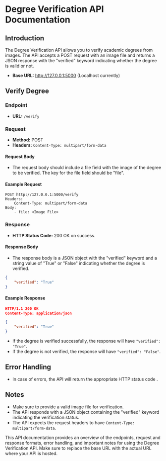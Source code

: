 
# Degree Verification API Documentation

## Introduction

The Degree Verification API allows you to verify academic degrees from images. The API accepts a POST request with an image file and returns a JSON response with the "verified" keyword indicating whether the degree is valid or not.

- **Base URL:** http://127.0.0.1:5000 (Localhost currently)

## Verify Degree

### Endpoint

- **URL:** `/verify`

### Request

- **Method:** POST
- **Headers:** `Content-Type: multipart/form-data`

#### Request Body

- The request body should include a file field with the image of the degree to be verified. The key for the file field should be "file".

#### Example Request

```http
POST http://127.0.0.1:5000/verify
Headers:
    Content-Type: multipart/form-data
Body:
    - file: <Image File>
```

### Response

- **HTTP Status Code:** 200 OK on success.

#### Response Body

- The response body is a JSON object with the "verified" keyword and a string value of "True" or "False" indicating whether the degree is verified.

```json
{
    "verified": "True"
}
```

#### Example Response

```json
HTTP/1.1 200 OK
Content-Type: application/json

{
    "verified": "True"
}
```

- If the degree is verified successfully, the response will have `"verified": "True"`.
- If the degree is not verified, the response will have `"verified": "False"`.

## Error Handling

- In case of errors, the API will return the appropriate HTTP status code .

## Notes

- Make sure to provide a valid image file for verification.
- The API responds with a JSON object containing the "verified" keyword indicating the verification status.
- The API expects the request headers to have `Content-Type: multipart/form-data`.

This API documentation provides an overview of the endpoints, request and response formats, error handling, and important notes for using the Degree Verification API. Make sure to replace the base URL with the actual URL where your API is hosted.
